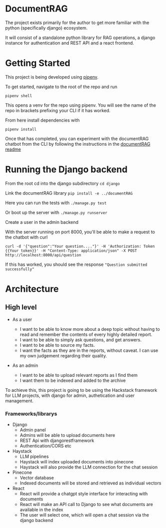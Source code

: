 # DocumentRAG

The project exists primarily for the author to get more familiar with the python (specifically django) ecosystem.

It will consist of a standalone python library for RAG operations, a django instance for authentication and REST API and a react frontend.

# Getting Started

This project is being developed using [pipenv](https://pipenv.pypa.io/en/latest/).

To get started, navigate to the root of the repo and run
```
pipenv shell
```

This opens a venv for the repo using pipenv. You will see the name of the repo in brackets prefixing your CLI if it has worked.

From here install dependencies with
```
pipenv install
```

Once that has completed, you can experiment with the documentRAG chatbot from the CLI by following the instructions in the [documentRAG readme](documentRAG/README.md)

# Running the Django backend

From the root cd into the django subdirectory `cd django`

Link the documentRAG library `pip install -e ../documentRAG`

Here you can run the tests with `./manage.py test`

Or boot up the server with `./manage.py runserver`

Create a user in the admin backend

With the server running on port 8000, you'll be able to make a request to the chatbot with curl

`curl -d '{"question":"Your question...."}' -H 'Authorization: Token {{Your token}}' -H "Content-Type: application/json" -X POST http://localhost:8000/api/question`

If this has worked, you should see the response `"Question submitted successfully"`

# Architecture

## High level

- As a user
    - I want to be able to know more about a deep topic without having to read and remember the contents of every highly detailed report. 
    - I want to be able to simply ask questions, and get answers.
    - I want to be able to source my facts.
    - I want the facts as they are in the reports, without caveat. I can use my own judgement regarding their quality.

- As an admin
    - I want to be able to upload relevant reports as I find them
    - I want them to be indexed and added to the archive

To achieve this, this project is going to be using the Hackstack framework for LLM projects, with django for admin, authetication and user management.

### Frameworks/librarys

- Django
    - Admin panel
    - Admins will be able to upload documents here
    - REST Api with djangorestframework
    - Authentication/CORS etc
- Haystack
    - LLM pipelines
    - Haystack will index uploaded documents into pinecone
    - Haystack will also provide the LLM connection for the chat session
- Pinecone
    - Vector database
    - Indexed documents will be stored and retrieved as individual vectors
- React
    - React will provide a chatgpt style interface for interacting with documents
    - React will make an API call to Django to see what documents are available in the index
    - The user will select one, which will open a chat session via the django backend


